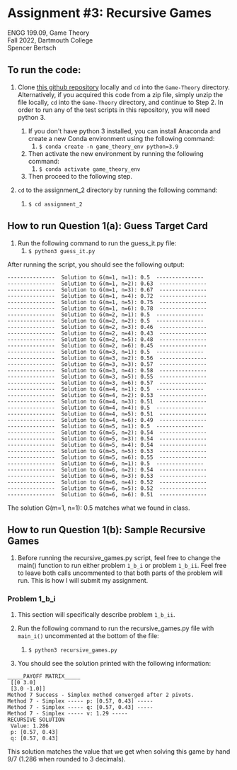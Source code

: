 # Assignment #3: Recursive Games

ENGG 199.09, Game Theory  
Fall 2022, Dartmouth College  
Spencer Bertsch   

## To run the code: 

1. Clone [this github repository](https://github.com/spencerbertsch1/Game-Theory) locally and `cd` into the `Game-Theory` directory. 
Alternatively, if you acquired this code from a zip file, simply unzip the file locally, `cd` into the `Game-Theory` directory, and continue to Step 2. 
In order to run any of the test scripts in this repository, you will need python 3. 
   1. If you don't have python 3 installed, you can install Anaconda and create a new Conda environment using the following command:
      1. `$ conda create -n game_theory_env python=3.9`
   2. Then activate the new environment by running the following command:
       1. `$ conda activate game_theory_env`
   3. Then proceed to the following step. 
   

2. `cd` to the assignment_2 directory by running the following command:
   1. `$ cd assignment_2`

## How to run Question 1(a): Guess Target Card
1. Run the following command to run the guess_it.py file: 
    1. `$ python3 guess_it.py`

After running the script, you should see the following output: 

```
---------------  Solution to G(m=1, n=1): 0.5  ---------------
---------------  Solution to G(m=1, n=2): 0.63  ---------------
---------------  Solution to G(m=1, n=3): 0.67  ---------------
---------------  Solution to G(m=1, n=4): 0.72  ---------------
---------------  Solution to G(m=1, n=5): 0.75  ---------------
---------------  Solution to G(m=1, n=6): 0.78  ---------------
---------------  Solution to G(m=2, n=1): 0.5  ---------------
---------------  Solution to G(m=2, n=2): 0.5  ---------------
---------------  Solution to G(m=2, n=3): 0.46  ---------------
---------------  Solution to G(m=2, n=4): 0.43  ---------------
---------------  Solution to G(m=2, n=5): 0.48  ---------------
---------------  Solution to G(m=2, n=6): 0.45  ---------------
---------------  Solution to G(m=3, n=1): 0.5  ---------------
---------------  Solution to G(m=3, n=2): 0.56  ---------------
---------------  Solution to G(m=3, n=3): 0.57  ---------------
---------------  Solution to G(m=3, n=4): 0.58  ---------------
---------------  Solution to G(m=3, n=5): 0.55  ---------------
---------------  Solution to G(m=3, n=6): 0.57  ---------------
---------------  Solution to G(m=4, n=1): 0.5  ---------------
---------------  Solution to G(m=4, n=2): 0.53  ---------------
---------------  Solution to G(m=4, n=3): 0.51  ---------------
---------------  Solution to G(m=4, n=4): 0.5  ---------------
---------------  Solution to G(m=4, n=5): 0.51  ---------------
---------------  Solution to G(m=4, n=6): 0.49  ---------------
---------------  Solution to G(m=5, n=1): 0.5  ---------------
---------------  Solution to G(m=5, n=2): 0.54  ---------------
---------------  Solution to G(m=5, n=3): 0.54  ---------------
---------------  Solution to G(m=5, n=4): 0.54  ---------------
---------------  Solution to G(m=5, n=5): 0.53  ---------------
---------------  Solution to G(m=5, n=6): 0.55  ---------------
---------------  Solution to G(m=6, n=1): 0.5  ---------------
---------------  Solution to G(m=6, n=2): 0.54  ---------------
---------------  Solution to G(m=6, n=3): 0.53  ---------------
---------------  Solution to G(m=6, n=4): 0.52  ---------------
---------------  Solution to G(m=6, n=5): 0.52  ---------------
---------------  Solution to G(m=6, n=6): 0.51  ---------------
```

The solution G(m=1, n=1): 0.5 matches what we found in class. 

## How to run Question 1(b): Sample Recursive Games

1. Before running the recursive_games.py script, feel free to change the main() function to run either problem `1_b_i` or problem `1_b_ii`. Feel free to leave both calls uncommented to that both parts of the problem will run. This is how I will submit my assignment. 

### Problem 1_b_i

1. This section will specifically describe problem `1_b_ii`. 

2. Run the following command to run the recursive_games.py file with `main_i()` uncommented at the bottom of the file: 
    1. `$ python3 recursive_games.py`

3. You should see the solution printed with the following information: 

``` 
_____PAYOFF MATRIX_____ 
 [[0 3.0]
 [3.0 -1.0]]
Method 7 Success - Simplex method converged after 2 pivots.
Method 7 - Simplex ----- p: [0.57, 0.43] -----
Method 7 - Simplex ----- q: [0.57, 0.43] -----
Method 7 - Simplex ----- v: 1.29 -----
RECURSIVE SOLUTION 
 Value: 1.286 
 p: [0.57, 0.43] 
 q: [0.57, 0.43]
```

This solution matches the value that we get when solving this game by hand 9/7 (1.286 when rounded to 3 decimals). 

